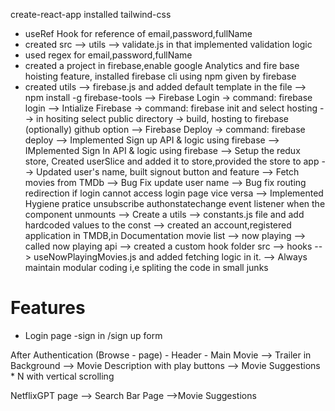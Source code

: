 create-react-app
installed tailwind-css
- useRef Hook for reference of email,password,fullName
- created src --> utils --> validate.js in that implemented validation logic
- used regex for email,password,fullName
- created a project in firebase,enable google Analytics and fire base hoisting feature, installed firebase cli using npm given by firebase
- created utils --> firebase.js and added default template in the file
--> npm install -g firebase-tools
--> Firebase Login -> command: firebase login 
--> Intialize Firebase -> command: firebase init and select hosting
-->  in hositing select public directory -> build, hosting to firebase (optionally) github option
--> Firebase Deploy -> command: firebase deploy
--> Implemented Sign up API & logic using firebase
--> IMplemented Sign In API & logic  using firebase
--> Setup the redux store, Created userSlice and added it to store,provided the store to app
--> Updated user's name, built signout button and feature
--> Fetch movies from TMDb 
--> Bug Fix update user name
--> Bug fix routing redirection if login cannot access login page vice versa
--> Implemented Hygiene pratice unsubscribe authonstatechange event listener when the component unmounts
--> Create a utils --> constants.js file and add hardcoded values to the const
--> created an account,registered application in TMDB,in Documentation movie list --> now playing --> called now playing api 
--> created a custom hook folder src --> hooks --> useNowPlayingMovies.js and added fetching logic in it.
--> Always maintain modular coding i,e spliting the code in small junks




# Features 
- Login page
    -sign in /sign up form
    
    

After Authentication
(Browse - page)
    - Header
    - Main Movie
    --> Trailer in Background
    --> Movie Description with play buttons
    --> Movie Suggestions * N with vertical scrolling

NetflixGPT page
--> Search Bar Page
-->Movie Suggestions

